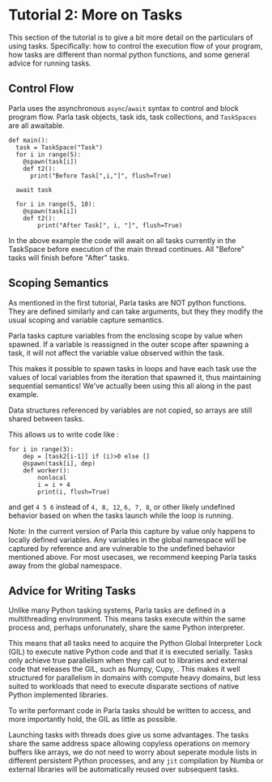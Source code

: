 # Tutorial 2: More on Tasks

This section of the tutorial is to give a bit more detail on the particulars of
using tasks. Specifically: how to control the execution flow of your program,
how tasks are different than normal python functions, and some general advice
for running tasks.

## Control Flow
Parla uses the asynchronous `async`/`await` syntax to control and block program
flow. Parla task objects, task ids, task collections, and `TaskSpaces` are all
awaitable.

```
def main():
  task = TaskSpace("Task")
  for i in range(5):
    @spawn(task[i])
    def t2():
      print("Before Task[",i,"]", flush=True)

  await task

  for i in range(5, 10):
    @spawn(task[i])
    def t2():
        print("After Task[", i, "]", flush=True)

```

In the above example the code will await on all tasks currently in the
TaskSpace before execution of the main thread continues. All "Before" tasks will finish before "After" tasks.


## Scoping Semantics
As mentioned in the first tutorial, Parla tasks are NOT python functions. They
are defined similarly and can take arguments, but they they modify the usual scoping and variable capture semantics.

Parla tasks capture variables from the enclosing scope by value when spawned. If
a variable is reassigned in the outer scope after spawning a task, it will not
affect the variable value observed within the task.

This makes it possible to spawn tasks in loops and have each task use the
values of local variables from the iteration that spawned it, thus maintaining sequential semantics!
We've actually been using this all along in the past example.

Data structures referenced by variables are not copied, so arrays are still
shared between tasks.

This allows us to write code like :

```
for i in range(3):
    dep = [task2[i-1]] if (i)>0 else []
    @spawn(task[i], dep)
    def worker():
        nonlocal
        i = i + 4
        print(i, flush=True)
```

and get `4 5 6` instead of `4, 8, 12`, `6, 7, 8`, or other likely undefined
behavior based on when the tasks launch while the loop is running.

Note: In the current version of Parla this capture by value only happens to
locally defined variables. Any variables in the global namespace will be
captured by reference and are vulnerable to the undefined behavior mentioned
above. For most usecases, we recommend keeping Parla tasks away from the global
namespace.


## Advice for Writing Tasks
Unlike many Python tasking systems, Parla tasks are defined in a multithreading
environment. This means tasks execute within the same process and, perhaps
unforunately, share the same Python interpreter.

This means that all tasks need to acquire the Python Global Interpreter Lock
(GIL) to execute native Python code and that it is executed serially.
Tasks only achieve true parallelism when they call out to libraries and
external code that releases the GIL, such as Numpy, Cupy, .
This makes it well structured for parallelism in domains with compute heavy
domains, but less suited to workloads that need to execute disparate sections
of native Python implemented libraries.

To write performant code in Parla tasks should be written to access, and more
importantly hold, the GIL as little as possible.

Launching tasks with threads does give us some advantages.
The tasks share the same address space allowing copyless operations on memory
buffers like arrays, we do not need to worry about seperate module lists in
different persistent Python processes,  and any `jit` compilation by Numba or external libraries
will be automatically reused over subsequent tasks.



